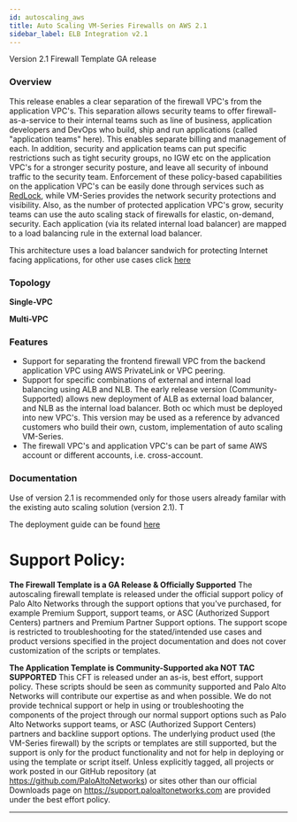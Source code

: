 ```yaml
---
id: autoscaling_aws
title: Auto Scaling VM-Series Firewalls on AWS 2.1
sidebar_label: ELB Integration v2.1
---
```


Version 2.1 Firewall Template GA release

### Overview

This release enables a clear separation of the firewall VPC's from the application VPC's. This separation allows security teams to offer firewall-as-a-service to their internal teams such as line of business, application developers and DevOps who build, ship and run applications (called "application teams" here). This enables separate billing and management of each. In addition, security and application teams can put specific restrictions such as tight security groups, no IGW etc on the application VPC's for a stronger security posture, and leave all security of inbound traffic to the security team. Enforcement of these policy-based capabilities on the application VPC's can be easily done through services such as [RedLock](https://www.paloaltonetworks.com/redlock), while VM-Series provides the network security protections and visibility. Also, as the number of protected application VPC's grow, security teams can use the auto scaling stack of firewalls for elastic, on-demand, security. Each application (via its related internal load balancer) are mapped to a load balancing rule in the external load balancer.

This architecture uses a load balancer sandwich for protecting Internet facing applications, for other use cases click [here](https://github.com/PaloAltoNetworks/aws-elb-autoscaling)

### Topology

**Single-VPC**

<!-- ![alt text](assets/cft_elb21_SingleVPC.png "Topology for the Auto Scaling VM-Series Firewalls in a SingleVPC on AWS Version 2.1")   -->

**Multi-VPC**

<!-- ![alt text](assets/cft_elb21_MultiVPC.png "Topology for the Auto Scaling VM-Series Firewalls in MultiVPC on AWS Version 2.1") -->

### Features

- Support for separating the frontend firewall VPC from the backend application VPC using AWS PrivateLink or VPC peering.
- Support for specific combinations of external and internal load balancing using ALB and NLB. The early release version (Community-Supported) allows new deployment of ALB as external load balancer, and NLB as the internal load balancer. Both oc which must be deployed into new VPC's. This version may be used as a reference by advanced customers who build their own, custom, implementation of auto scaling VM-Series.
- The firewall VPC's and application VPC's can be part of same AWS account or different accounts, i.e. cross-account.

### Documentation

Use of version 2.1 is recommended only for those users already familar with the existing auto scaling solution (version 2.1). T

The deployment guide can be found [here](https://docs.paloaltonetworks.com/vm-series/9-0/vm-series-deployment/set-up-the-vm-series-firewall-on-aws/auto-scale-vm-series-firewalls-with-the-amazon-elb/vm-series-auto-scale-template-for-aws-version-v21.html)

# Support Policy:

**The Firewall Template is a GA Release & Officially Supported**
The autoscaling firewall template is released under the official support policy of Palo Alto Networks through the support options that you've purchased, for example Premium Support, support teams, or ASC (Authorized Support Centers) partners and Premium Partner Support options. The support scope is restricted to troubleshooting for the stated/intended use cases and product versions specified in the project documentation and does not cover customization of the scripts or templates.

**The Application Template is Community-Supported aka NOT TAC SUPPORTED**
This CFT is released under an as-is, best effort, support policy. These scripts should be seen as community supported and Palo Alto Networks will contribute our expertise as and when possible. We do not provide technical support or help in using or troubleshooting the components of the project through our normal support options such as Palo Alto Networks support teams, or ASC (Authorized Support Centers) partners and backline support options. The underlying product used (the VM-Series firewall) by the scripts or templates are still supported, but the support is only for the product functionality and not for help in deploying or using the template or script itself. Unless explicitly tagged, all projects or work posted in our GitHub repository (at https://github.com/PaloAltoNetworks) or sites other than our official Downloads page on https://support.paloaltonetworks.com are provided under the best effort policy.

---
